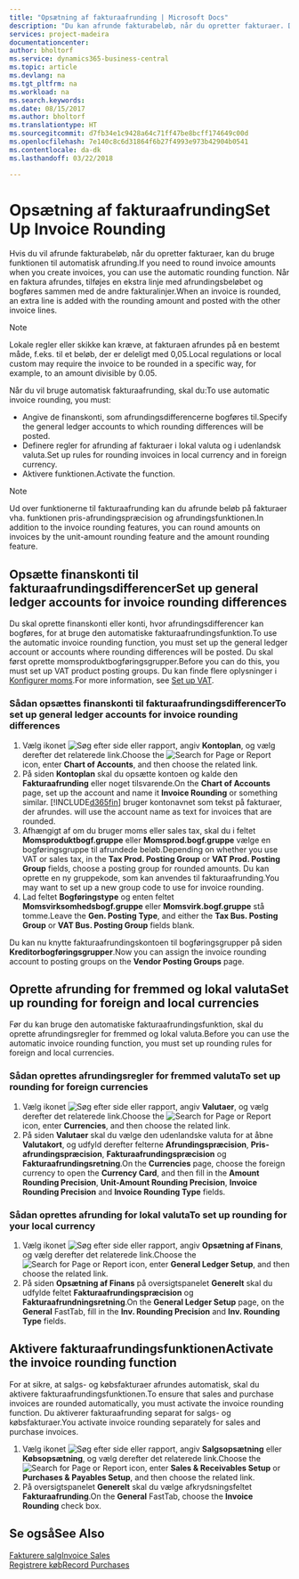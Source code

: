 ```yaml
---
title: "Opsætning af fakturaafrunding | Microsoft Docs"
description: "Du kan afrunde fakturabeløb, når du opretter fakturaer. Derudover kan lokale regler eller skikke kræve, at du afrunder på en bestemt måde, f.eks. til et beløb, der er deleligt med 0,05."
services: project-madeira
documentationcenter: 
author: bholtorf
ms.service: dynamics365-business-central
ms.topic: article
ms.devlang: na
ms.tgt_pltfrm: na
ms.workload: na
ms.search.keywords: 
ms.date: 08/15/2017
ms.author: bholtorf
ms.translationtype: HT
ms.sourcegitcommit: d7fb34e1c9428a64c71ff47be8bcff174649c00d
ms.openlocfilehash: 7e140c8c6d31864f6b27f4993e973b42904b0541
ms.contentlocale: da-dk
ms.lasthandoff: 03/22/2018

---
```

# <a name="set-up-invoice-rounding"></a><span data-ttu-id="f8074-104">Opsætning af fakturaafrunding</span><span class="sxs-lookup"><span data-stu-id="f8074-104">Set Up Invoice Rounding</span></span>
<span data-ttu-id="f8074-105">Hvis du vil afrunde fakturabeløb, når du opretter fakturaer, kan du bruge funktionen til automatisk afrunding.</span><span class="sxs-lookup"><span data-stu-id="f8074-105">If you need to round invoice amounts when you create invoices, you can use the automatic rounding function.</span></span> <span data-ttu-id="f8074-106">Når en faktura afrundes, tilføjes en ekstra linje med afrundingsbeløbet og bogføres sammen med de andre fakturalinjer.</span><span class="sxs-lookup"><span data-stu-id="f8074-106">When an invoice is rounded, an extra line is added with the rounding amount and posted with the other invoice lines.</span></span>

> [!NOTE]  
>  <span data-ttu-id="f8074-107">Lokale regler eller skikke kan kræve, at fakturaen afrundes på en bestemt måde, f.eks. til et beløb, der er deleligt med 0,05.</span><span class="sxs-lookup"><span data-stu-id="f8074-107">Local regulations or local custom may require the invoice to be rounded in a specific way, for example, to an amount divisible by 0.05.</span></span>  
  
<span data-ttu-id="f8074-108">Når du vil bruge automatisk fakturaafrunding, skal du:</span><span class="sxs-lookup"><span data-stu-id="f8074-108">To use automatic invoice rounding, you must:</span></span>  
  
* <span data-ttu-id="f8074-109">Angive de finanskonti, som afrundingsdifferencerne bogføres til.</span><span class="sxs-lookup"><span data-stu-id="f8074-109">Specify the general ledger accounts to which rounding differences will be posted.</span></span>  
* <span data-ttu-id="f8074-110">Definere regler for afrunding af fakturaer i lokal valuta og i udenlandsk valuta.</span><span class="sxs-lookup"><span data-stu-id="f8074-110">Set up rules for rounding invoices in local currency and in foreign currency.</span></span>  
* <span data-ttu-id="f8074-111">Aktivere funktionen.</span><span class="sxs-lookup"><span data-stu-id="f8074-111">Activate the function.</span></span>  
  
> [!NOTE]  
>  <span data-ttu-id="f8074-112">Ud over funktionerne til fakturaafrunding kan du afrunde beløb på fakturaer vha. funktionen pris-afrundingspræcision og afrundingsfunktionen.</span><span class="sxs-lookup"><span data-stu-id="f8074-112">In addition to the invoice rounding features, you can round amounts on invoices by the unit-amount rounding feature and the amount rounding feature.</span></span>  
 
## <a name="set-up-general-ledger-accounts-for-invoice-rounding-differences"></a><span data-ttu-id="f8074-113">Opsætte finanskonti til fakturaafrundingsdifferencer</span><span class="sxs-lookup"><span data-stu-id="f8074-113">Set up general ledger accounts for invoice rounding differences</span></span>
<span data-ttu-id="f8074-114">Du skal oprette finanskonti eller konti, hvor afrundingsdifferencer kan bogføres, for at bruge den automatiske fakturaafrundingsfunktion.</span><span class="sxs-lookup"><span data-stu-id="f8074-114">To use the automatic invoice rounding function, you must set up the general ledger account or accounts where rounding differences will be posted.</span></span> <span data-ttu-id="f8074-115">Du skal først oprette momsproduktbogføringsgrupper.</span><span class="sxs-lookup"><span data-stu-id="f8074-115">Before you can do this, you must set up VAT product posting groups.</span></span> <span data-ttu-id="f8074-116">Du kan finde flere oplysninger i [Konfigurer moms](finance-setup-vat.md).</span><span class="sxs-lookup"><span data-stu-id="f8074-116">For more information, see [Set up VAT](finance-setup-vat.md).</span></span>  
  
### <a name="to-set-up-general-ledger-accounts-for-invoice-rounding-differences"></a><span data-ttu-id="f8074-117">Sådan opsættes finanskonti til fakturaafrundingsdifferencer</span><span class="sxs-lookup"><span data-stu-id="f8074-117">To set up general ledger accounts for invoice rounding differences</span></span>  
1. <span data-ttu-id="f8074-118">Vælg ikonet ![Søg efter side eller rapport](media/ui-search/search_small.png "Ikonet Søg efter side eller rapport"), angiv **Kontoplan**, og vælg derefter det relaterede link.</span><span class="sxs-lookup"><span data-stu-id="f8074-118">Choose the ![Search for Page or Report](media/ui-search/search_small.png "Search for Page or Report icon") icon, enter **Chart of Accounts**, and then choose the related link.</span></span>  
2. <span data-ttu-id="f8074-119">På siden **Kontoplan** skal du opsætte kontoen og kalde den **Fakturaafrunding** eller noget tilsvarende.</span><span class="sxs-lookup"><span data-stu-id="f8074-119">On the **Chart of Accounts** page, set up the account and name it **Invoice Rounding** or something similar.</span></span> [!INCLUDE[d365fin](includes/d365fin_md.md)]<span data-ttu-id="f8074-120"> bruger kontonavnet som tekst på fakturaer, der afrundes.</span><span class="sxs-lookup"><span data-stu-id="f8074-120"> will use the account name as text for invoices that are rounded.</span></span>  
3. <span data-ttu-id="f8074-121">Afhængigt af om du bruger moms eller sales tax, skal du i feltet **Momsproduktbogf.gruppe** eller **Momsprod.bogf.gruppe** vælge en bogføringsgruppe til afrundede beløb.</span><span class="sxs-lookup"><span data-stu-id="f8074-121">Depending on whether you use VAT or sales tax, in the **Tax Prod. Posting Group** or **VAT Prod. Posting Group** fields, choose a posting group for rounded amounts.</span></span> <span data-ttu-id="f8074-122">Du kan oprette en ny gruppekode, som kan anvendes til fakturaafrunding.</span><span class="sxs-lookup"><span data-stu-id="f8074-122">You may want to set up a new group code to use for invoice rounding.</span></span>
4. <span data-ttu-id="f8074-123">Lad feltet **Bogføringstype** og enten feltet **Momsvirksomhedsbogf.gruppe** eller **Momsvirk.bogf.gruppe** stå tomme.</span><span class="sxs-lookup"><span data-stu-id="f8074-123">Leave the **Gen. Posting Type**, and either the **Tax Bus. Posting Group** or **VAT Bus. Posting Group** fields blank.</span></span> <!-- Why do we say to leave these blank, when there are a lot of other fields we also leave blank but don't mention? -->  
  
<span data-ttu-id="f8074-124">Du kan nu knytte fakturaafrundingskontoen til bogføringsgrupper på siden **Kreditorbogføringsgrupper**.</span><span class="sxs-lookup"><span data-stu-id="f8074-124">Now you can assign the invoice rounding account to posting groups on the **Vendor Posting Groups** page.</span></span>  <!-- Why only the vendor posting groups? -->

## <a name="set-up-rounding-for-foreign-and-local-currencies"></a><span data-ttu-id="f8074-125">Oprette afrunding for fremmed og lokal valuta</span><span class="sxs-lookup"><span data-stu-id="f8074-125">Set up rounding for foreign and local currencies</span></span>
<span data-ttu-id="f8074-126">Før du kan bruge den automatiske fakturaafrundingsfunktion, skal du oprette afrundingsregler for fremmed og lokal valuta.</span><span class="sxs-lookup"><span data-stu-id="f8074-126">Before you can use the automatic invoice rounding function, you must set up rounding rules for foreign and local currencies.</span></span>

### <a name="to-set-up-rounding-for-foreign-currencies"></a><span data-ttu-id="f8074-127">Sådan oprettes afrundingsregler for fremmed valuta</span><span class="sxs-lookup"><span data-stu-id="f8074-127">To set up rounding for foreign currencies</span></span>  
1. <span data-ttu-id="f8074-128">Vælg ikonet ![Søg efter side eller rapport](media/ui-search/search_small.png "Ikonet Søg efter side eller rapport"), angiv **Valutaer**, og vælg derefter det relaterede link.</span><span class="sxs-lookup"><span data-stu-id="f8074-128">Choose the ![Search for Page or Report](media/ui-search/search_small.png "Search for Page or Report icon") icon, enter **Currencies**, and then choose the related link.</span></span>  
2. <span data-ttu-id="f8074-129">På siden **Valutaer** skal du vælge den udenlandske valuta for at åbne **Valutakort**, og udfyld derefter felterne **Afrundingspræcision**, **Pris-afrundingspræcision**, **Fakturaafrundingspræcision** og **Fakturaafrundingsretning**.</span><span class="sxs-lookup"><span data-stu-id="f8074-129">On the **Currencies** page, choose the foreign currency to open the **Currency Card**, and then fill in the **Amount Rounding Precision**, **Unit-Amount Rounding Precision**, **Invoice Rounding Precision** and **Invoice Rounding Type** fields.</span></span>
  
### <a name="to-set-up-rounding-for-your-local-currency"></a><span data-ttu-id="f8074-130">Sådan oprettes afrunding for lokal valuta</span><span class="sxs-lookup"><span data-stu-id="f8074-130">To set up rounding for your local currency</span></span>
1. <span data-ttu-id="f8074-131">Vælg ikonet ![Søg efter side eller rapport](media/ui-search/search_small.png "Ikonet Søg efter side eller rapport"), angiv **Opsætning af Finans**, og vælg derefter det relaterede link.</span><span class="sxs-lookup"><span data-stu-id="f8074-131">Choose the ![Search for Page or Report](media/ui-search/search_small.png "Search for Page or Report icon") icon, enter **General Ledger Setup**, and then choose the related link.</span></span>  
2. <span data-ttu-id="f8074-132">På siden **Opsætning af Finans** på oversigtspanelet **Generelt** skal du udfylde feltet **Fakturaafrundingspræcision** og **Fakturaafrundningsretning**.</span><span class="sxs-lookup"><span data-stu-id="f8074-132">On the **General Ledger Setup** page, on the **General** FastTab, fill in the **Inv. Rounding Precision** and **Inv. Rounding Type** fields.</span></span>  

## <a name="activate-the-invoice-rounding-function"></a><span data-ttu-id="f8074-133">Aktivere fakturaafrundingsfunktionen</span><span class="sxs-lookup"><span data-stu-id="f8074-133">Activate the invoice rounding function</span></span>  
<span data-ttu-id="f8074-134">For at sikre, at salgs- og købsfakturaer afrundes automatisk, skal du aktivere fakturaafrundingsfunktionen.</span><span class="sxs-lookup"><span data-stu-id="f8074-134">To ensure that sales and purchase invoices are rounded automatically, you must activate the invoice rounding function.</span></span> <span data-ttu-id="f8074-135">Du aktiverer fakturaafrunding separat for salgs- og købsfakturaer.</span><span class="sxs-lookup"><span data-stu-id="f8074-135">You activate invoice rounding separately for sales and purchase invoices.</span></span>

1. <span data-ttu-id="f8074-136">Vælg ikonet ![Søg efter side eller rapport](media/ui-search/search_small.png "Ikonet Søg efter side eller rapport"), angiv **Salgsopsætning** eller **Købsopsætning**, og vælg derefter det relaterede link.</span><span class="sxs-lookup"><span data-stu-id="f8074-136">Choose the ![Search for Page or Report](media/ui-search/search_small.png "Search for Page or Report icon") icon, enter **Sales & Receivables Setup** or **Purchases & Payables Setup**, and then choose the related link.</span></span>  
2. <span data-ttu-id="f8074-137">På oversigtspanelet **Generelt** skal du vælge afkrydsningsfeltet **Fakturaafrunding**.</span><span class="sxs-lookup"><span data-stu-id="f8074-137">On the **General** FastTab, choose the **Invoice Rounding** check box.</span></span>  
  
## <a name="see-also"></a><span data-ttu-id="f8074-138">Se også</span><span class="sxs-lookup"><span data-stu-id="f8074-138">See Also</span></span>  
[<span data-ttu-id="f8074-139">Fakturere salg</span><span class="sxs-lookup"><span data-stu-id="f8074-139">Invoice Sales</span></span>](sales-how-invoice-sales.md)  
[<span data-ttu-id="f8074-140">Registrere køb</span><span class="sxs-lookup"><span data-stu-id="f8074-140">Record Purchases</span></span>](purchasing-how-record-purchases.md)
